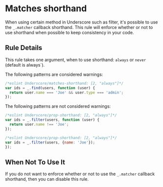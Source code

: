 # Matches shorthand

When using certain method in Underscore such as filter, it's possible to use the `_.matcher` callback shorthand. 
This rule will enforce whether or not to use shorthand when possible to keep consistency in your code.

## Rule Details

This rule takes one argument, when to use shorthand: `always` or `never` (default is always`).

The following patterns are considered warnings:

```js
/*eslint Underscore/matches-shorthand: [2, "always"]*/
var ids = _.find(users, function (user) {
  return user.name === 'Joe' && user.type === 'admin';
});
```

The following patterns are not considered warnings:

```js
/*eslint Underscore/prop-shorthand: [2, "always"]*/
var ids = _.filter(users, function (user) {
  return user.name !== 'Joe';
});
```

```js
/*eslint Underscore/prop-shorthand: [2, "always"]*/
var ids = _.filter(users, {name: 'Joe'});
});
```

## When Not To Use It

If you do not want to enforce whether or not to use the `_.matcher` callback shorthand, then you can disable this rule.
